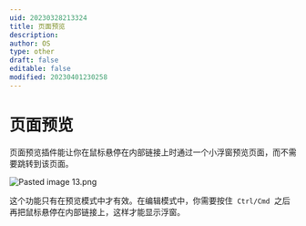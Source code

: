```yaml
---
uid: 20230328213324
title: 页面预览
description: 
author: OS
type: other
draft: false
editable: false
modified: 20230401230258
---
```


# 页面预览

页面预览插件能让你在鼠标悬停在内部链接上时通过一个小浮窗预览页面，而不需要跳转到该页面。

![Pasted image 13.png](https://s1.vika.cn/space/2023/03/15/cac8b52c103844eeac8bac76ed1c38f7)

这个功能只有在预览模式中才有效。在编辑模式中，你需要按住  `Ctrl/Cmd`  之后再把鼠标悬停在内部链接上，这样才能显示浮窗。
